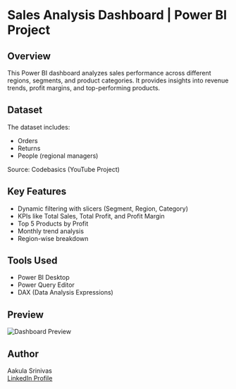 # Sales Analysis Dashboard | Power BI Project

## Overview
This Power BI dashboard analyzes sales performance across different regions, segments, and product categories. It provides insights into revenue trends, profit margins, and top-performing products.

## Dataset
The dataset includes:
- Orders
- Returns
- People (regional managers)

Source: Codebasics (YouTube Project)

## Key Features
- Dynamic filtering with slicers (Segment, Region, Category)
- KPIs like Total Sales, Total Profit, and Profit Margin
- Top 5 Products by Profit
- Monthly trend analysis
- Region-wise breakdown

## Tools Used
- Power BI Desktop
- Power Query Editor
- DAX (Data Analysis Expressions)

## Preview
![Dashboard Preview](./dashboard_screenshot.png)

## Author
Aakula Srinivas  
[LinkedIn Profile](https://www.linkedin.com/in/YOUR-USERNAME)  
